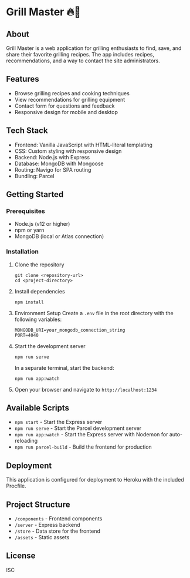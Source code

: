 # Grill Master 🔥🍖

## About
Grill Master is a web application for grilling enthusiasts to find, save, and share their favorite grilling recipes. The app includes recipes, recommendations, and a way to contact the site administrators.

## Features
- Browse grilling recipes and cooking techniques
- View recommendations for grilling equipment
- Contact form for questions and feedback
- Responsive design for mobile and desktop

## Tech Stack
- Frontend: Vanilla JavaScript with HTML-literal templating
- CSS: Custom styling with responsive design
- Backend: Node.js with Express
- Database: MongoDB with Mongoose
- Routing: Navigo for SPA routing
- Bundling: Parcel

## Getting Started

### Prerequisites
- Node.js (v12 or higher)
- npm or yarn
- MongoDB (local or Atlas connection)

### Installation
1. Clone the repository
   ```
   git clone <repository-url>
   cd <project-directory>
   ```

2. Install dependencies
   ```
   npm install
   ```

3. Environment Setup
   Create a `.env` file in the root directory with the following variables:
   ```
   MONGODB_URI=your_mongodb_connection_string
   PORT=4040
   ```

4. Start the development server
   ```
   npm run serve
   ```
   
   In a separate terminal, start the backend:
   ```
   npm run app:watch
   ```

5. Open your browser and navigate to `http://localhost:1234`

## Available Scripts
- `npm start` - Start the Express server
- `npm run serve` - Start the Parcel development server
- `npm run app:watch` - Start the Express server with Nodemon for auto-reloading
- `npm run parcel-build` - Build the frontend for production

## Deployment
This application is configured for deployment to Heroku with the included Procfile.

## Project Structure
- `/components` - Frontend components
- `/server` - Express backend
- `/store` - Data store for the frontend
- `/assets` - Static assets

## License
ISC
